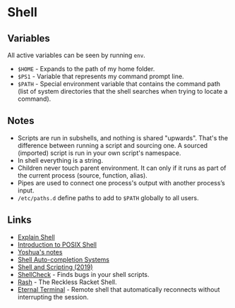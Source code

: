 # Shell

## Variables

All active variables can be seen by running `env`.

* `$HOME` - Expands to the path of my home folder.
* `$PS1` - Variable that represents my command prompt line.
* `$PATH` - Special environment variable that contains the command path \(list of system directories that the shell searches when trying to locate a command\).

## Notes

* Scripts are run in subshells, and nothing is shared "upwards". That's the difference between running a script and sourcing one. A sourced \(imported\) script is run in your own script's namespace.
* In shell everything is a string.
* Children never touch parent environment. It can only if it runs as part of the current process \(source, function, alias\).
* Pipes are used to connect one process's output with another process’s input.
* `/etc/paths.d` define paths to add to `$PATH` globally to all users.

## Links

* [Explain Shell](https://www.explainshell.com/)
* [Introduction to POSIX Shell](http://drewdevault.com/2018/02/05/Introduction-to-POSIX-shell.html)
* [Yoshua's notes](https://yoshuawuyts.gitbooks.io/knowledge/content/unix/shell.html)
* [Shell Auto-completion Systems](http://dundalek.com/entropic/shell-auto-completion/)
* [Shell and Scripting \(2019\)](https://hacker-tools.github.io/shell/)
* [ShellCheck](https://www.shellcheck.net) - Finds bugs in your shell scripts.
* [Rash](https://github.com/willghatch/racket-rash) - The Reckless Racket Shell.
* [Eternal Terminal](https://github.com/MisterTea/EternalTerminal) - Remote shell that automatically reconnects without interrupting the session.

